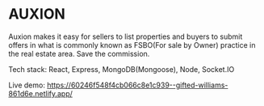 # AUXION

Auxion makes it easy for sellers to list properties and buyers to submit offers in what is commonly known as FSBO(For sale by Owner) practice in the real estate area. Save the commission.

Tech stack: React, Express, MongoDB(Mongoose), Node, Socket.IO

Live demo: https://60246f548f4cb066c8e1c939--gifted-williams-861d6e.netlify.app/
